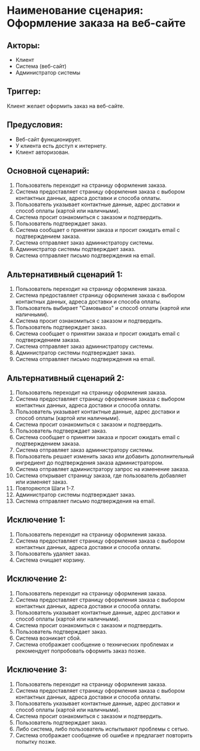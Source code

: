 # Наименование сценария: Оформление заказа на веб-сайте

## Акторы:

- Клиент
- Система (веб-сайт)
- Администратор системы

## Триггер:

Клиент желает оформить заказ на веб-сайте.

## Предусловия:

- Веб-сайт функционирует.
- У клиента есть доступ к интернету.
- Клиент авторизован.

## Основной сценарий:

1. Пользователь переходит на страницу оформления заказа.
2. Система предоставляет страницу оформления заказа с выбором контактных данных, адреса доставки и способа оплаты.
3. Пользователь указывает контактные данные, адрес доставки и способ оплаты (картой или наличными).
4. Система просит ознакомиться с заказом и подтвердить.
5. Пользователь подтверждает заказ.
6. Система сообщает о принятии заказа и просит ожидать email с подтверждением заказа.
7. Система отправляет заказ администратору системы.
8. Администратор системы подтверждает заказ.
9. Система отправляет письмо подтверждения на email.

## Альтернативный сценарий 1:

1. Пользователь переходит на страницу оформления заказа.
2. Система предоставляет страницу оформления заказа с выбором контактных данных, адреса доставки и способа оплаты.
3. Пользователь выбирает "Самовывоз" и способ оплаты (картой или наличными).
4. Система просит ознакомиться с заказом и подтвердить.
5. Пользователь подтверждает заказ.
6. Система сообщает о принятии заказа и просит ожидать email с подтверждением заказа.
7. Система отправляет заказ администратору системы.
8. Администратор системы подтверждает заказ.
9. Система отправляет письмо подтверждения на email.

## Альтернативный сценарий 2:

1. Пользователь переходит на страницу оформления заказа.
2. Система предоставляет страницу оформления заказа с выбором контактных данных, адреса доставки и способа оплаты.
3. Пользователь указывает контактные данные, адрес доставки и способ оплаты (картой или наличными).
4. Система просит ознакомиться с заказом и подтвердить.
5. Пользователь подтверждает заказ.
6. Система сообщает о принятии заказа и просит ожидать email с подтверждением заказа.
7. Система отправляет заказ администратору системы.
8. Пользователь решает изменить заказ или добавить дополнительный ингредиент до подтверждения заказа администратором.
9. Система отправляет администратору запрос на изменение заказа.
10. Система открывает страницу заказа, где пользователь добавляет или изменяет заказ.
11. Повторяются Шаги 1-7.
12. Администратор системы подтверждает заказ.
13. Система отправляет письмо подтверждения на email.

## Исключение 1:

1. Пользователь переходит на страницу оформления заказа.
2. Система предоставляет страницу оформления заказа с выбором контактных данных, адреса доставки и способа оплаты.
3. Пользователь удаляет заказ.
4. Система очищает корзину.

## Исключение 2:

1. Пользователь переходит на страницу оформления заказа.
2. Система предоставляет страницу оформления заказа с выбором контактных данных, адреса доставки и способа оплаты.
3. Пользователь указывает контактные данные, адрес доставки и способ оплаты (картой или наличными).
4. Система просит ознакомиться с заказом и подтвердить.
5. Пользователь подтверждает заказ.
6. Система возникает сбой.
7. Система отображает сообщение о технических проблемах и рекомендует попробовать оформить заказ позже.

## Исключение 3:

1. Пользователь переходит на страницу оформления заказа.
2. Система предоставляет страницу оформления заказа с выбором контактных данных, адреса доставки и способа оплаты.
3. Пользователь указывает контактные данные, адрес доставки и способ оплаты (картой или наличными).
4. Система просит ознакомиться с заказом и подтвердить.
5. Пользователь подтверждает заказ.
6. Либо система, либо пользователь испытывают проблемы с сетью.
7. Система отображает сообщение об ошибке и предлагает повторить попытку позже.
